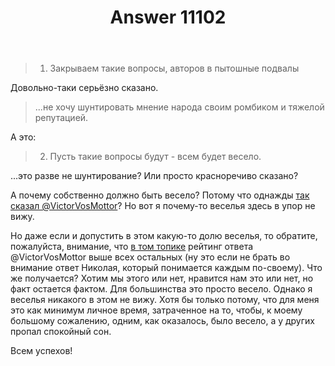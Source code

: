 ﻿---
title: "Answer 11102"
se.owner.user_id: 377637
se.owner.display_name: "Sevastopol&#39;"
se.owner.link: "https://ru.meta.stackoverflow.com/users/377637/sevastopol"
se.answer_id: 11102
se.question_id: 11097
se.post_type: answer
se.is_accepted: False
---
<blockquote>
<ol>
<li>Закрываем такие вопросы, авторов в пытошные подвалы</li>
</ol>
</blockquote>
<p>Довольно-таки серьёзно сказано.</p>
<blockquote>
<p>...не хочу шунтировать мнение народа своим ромбиком и тяжелой
репутацией.</p>
</blockquote>
<p>А это:</p>
<blockquote>
<ol start="2">
<li>Пусть такие вопросы будут - всем будет весело.</li>
</ol>
</blockquote>
<p>...это разве не шунтирование? Или просто красноречиво сказано?</p>
<p>А почему собственно должно быть весело? Потому что однажды <a href="https://ru.meta.stackoverflow.com/a/10375/377637">так сказал @VictorVosMottor</a>? Но вот я почему-то веселья здесь в упор не вижу.</p>
<p>Но даже если и допустить в этом какую-то долю веселья, то обратите, пожалуйста, внимание, что <a href="https://ru.meta.stackoverflow.com/q/10370/377637">в том топике</a> рейтинг ответа @VictorVosMottor выше всех остальных (ну это если не брать во внимание ответ Николая, который понимается каждым по-своему). Что же получается? Хотим мы этого или нет, нравится нам это или нет, но факт остается фактом. Для большинства это просто весело. Однако я веселья никакого в этом не вижу. Хотя бы только потому, что для меня это как минимум личное время, затраченное на то, чтобы, к моему большому сожалению, одним, как оказалось, было весело, а у других пропал спокойный сон.</p>
<p>Всем успехов!</p>

